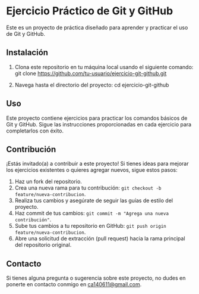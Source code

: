 # Ejercicio Práctico de Git y GitHub

Este es un proyecto de práctica diseñado para aprender y practicar el uso de Git y GitHub.

## Instalación

1. Clona este repositorio en tu máquina local usando el siguiente comando:
git clone https://github.com/tu-usuario/ejercicio-git-github.git 


2. Navega hasta el directorio del proyecto:
cd ejercicio-git-github


## Uso

Este proyecto contiene ejercicios para practicar los comandos básicos de Git y GitHub. Sigue las instrucciones proporcionadas en cada ejercicio para completarlos con éxito.

## Contribución

¡Estás invitado(a) a contribuir a este proyecto! Si tienes ideas para mejorar los ejercicios existentes o quieres agregar nuevos, sigue estos pasos:

1. Haz un fork del repositorio.
2. Crea una nueva rama para tu contribución: `git checkout -b feature/nueva-contribucion`.
3. Realiza tus cambios y asegúrate de seguir las guías de estilo del proyecto.
4. Haz commit de tus cambios: `git commit -m "Agrega una nueva contribución"`.
5. Sube tus cambios a tu repositorio en GitHub: `git push origin feature/nueva-contribucion`.
6. Abre una solicitud de extracción (pull request) hacia la rama principal del repositorio original.

## Contacto

Si tienes alguna pregunta o sugerencia sobre este proyecto, no dudes en ponerte en contacto conmigo en ca140611@gmail.com.

